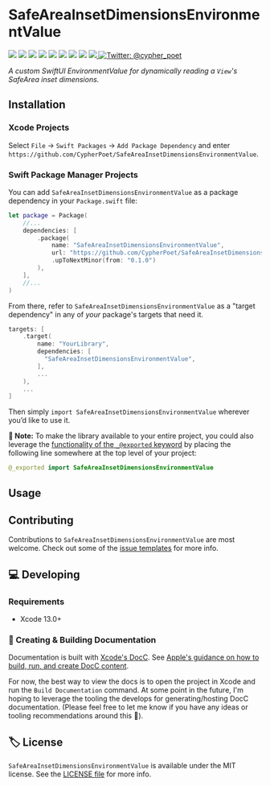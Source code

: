 # SafeAreaInsetDimensionsEnvironmentValue

<!-- Header Logo -->

<!-- <div align="center">
   <img width="600px" src="./Extras/banner-logo.png" alt="Banner Logo">
</div> -->


<!-- Badges -->

<p>
    <img src="https://img.shields.io/badge/Swift-5.5-F06C33.svg" />
    <img src="https://img.shields.io/badge/iOS-13.0+-865EFC.svg" />
    <img src="https://img.shields.io/badge/iPadOS-13.0+-F65EFC.svg" />
    <img src="https://img.shields.io/badge/macOS-10.15+-179AC8.svg" />
    <img src="https://img.shields.io/badge/tvOS-13.0+-41465B.svg" />
    <img src="https://img.shields.io/badge/watchOS-6.0+-1FD67A.svg" />
    <img src="https://img.shields.io/badge/License-MIT-blue.svg" />
    <img src="https://github.com/CypherPoet/SafeAreaInsetDimensionsEnvironmentValue/workflows/Build%20&%20Test/badge.svg" />
    <a href="https://github.com/apple/swift-package-manager">
      <img src="https://img.shields.io/badge/spm-compatible-brightgreen.svg?style=flat" />
    </a>
    <a href="https://twitter.com/cypher_poet">
        <img src="https://img.shields.io/badge/Contact-@cypher_poet-lightgrey.svg?style=flat" alt="Twitter: @cypher_poet" />
    </a>
</p>


<p align="center">

_A custom SwiftUI EnvironmentValue for dynamically reading a `View`'s SafeArea inset dimensions._

<p />


## Installation

### Xcode Projects

Select `File` -> `Swift Packages` -> `Add Package Dependency` and enter `https://github.com/CypherPoet/SafeAreaInsetDimensionsEnvironmentValue`.


### Swift Package Manager Projects

You can add `SafeAreaInsetDimensionsEnvironmentValue` as a package dependency in your `Package.swift` file:

```swift
let package = Package(
    //...
    dependencies: [
        .package(
            name: "SafeAreaInsetDimensionsEnvironmentValue",
            url: "https://github.com/CypherPoet/SafeAreaInsetDimensionsEnvironmentValue",
            .upToNextMinor(from: "0.1.0")
        ),
    ],
    //...
)
```


<!-- 🔑 UNCOMMENT THE INSTRUCTIONS BELOW IF THE GITHUB REPO NAME MATCHES THE LIBRARY NAME 👇 -->

From there, refer to `SafeAreaInsetDimensionsEnvironmentValue` as a "target dependency" in any of _your_ package's targets that need it.

```swift
targets: [
    .target(
        name: "YourLibrary",
        dependencies: [
          "SafeAreaInsetDimensionsEnvironmentValue",
        ],
        ...
    ),
    ...
]
```

<!-- 🔑 UNCOMMENT THE INSTRUCTIONS BELOW IF THE GITHUB REPO NAME DOESN'T MATCH THE LIBRARY NAME 👇 -->

<!-- From there, refer to the `SafeAreaInsetDimensionsEnvironmentValue` "product" delivered by the `SafeAreaInsetDimensionsEnvironmentValue` "package" inside of any of your project's target dependencies:

```swift
targets: [
    .target(
        name: "YourLibrary",
        dependencies: [
            .product(
                name: "SafeAreaInsetDimensionsEnvironmentValue",
                package: "SafeAreaInsetDimensionsEnvironmentValue"
            ),
        ],
        ...
    ),
    ...
]
``` -->

<!-- Proceed from above choice accordingly (and delete this comment) -->

Then simply `import SafeAreaInsetDimensionsEnvironmentValue` wherever you’d like to use it.

**📝 Note:** To make the library available to your entire project, you could also leverage the [functionality of the `_@exported` keyword](https://forums.swift.org/t/package-manager-exported-dependencies/11615) by placing the following line somewhere at the top level of your project:

```swift
@_exported import SafeAreaInsetDimensionsEnvironmentValue
```


## Usage



## Contributing

Contributions to `SafeAreaInsetDimensionsEnvironmentValue` are most welcome. Check out some of the [issue templates](./.github/ISSUE_TEMPLATE/) for more info.



## 💻 Developing

### Requirements

- Xcode 13.0+


### 📜 Creating & Building Documentation

Documentation is built with [Xcode's DocC](https://developer.apple.com/documentation/docc). See [Apple's guidance on how to build, run, and create DocC content](https://developer.apple.com/documentation/docc/api-reference-syntax).

For now, the best way to view the docs is to open the project in Xcode and run the `Build Documentation` command. At some point in the future, I'm hoping to leverage the tooling the develops for generating/hosting DocC documentation. (Please feel free to let me know if you have any ideas or tooling recommendations around this 🙂).


## 🏷 License

`SafeAreaInsetDimensionsEnvironmentValue` is available under the MIT license. See the [LICENSE file](./LICENSE) for more info.

